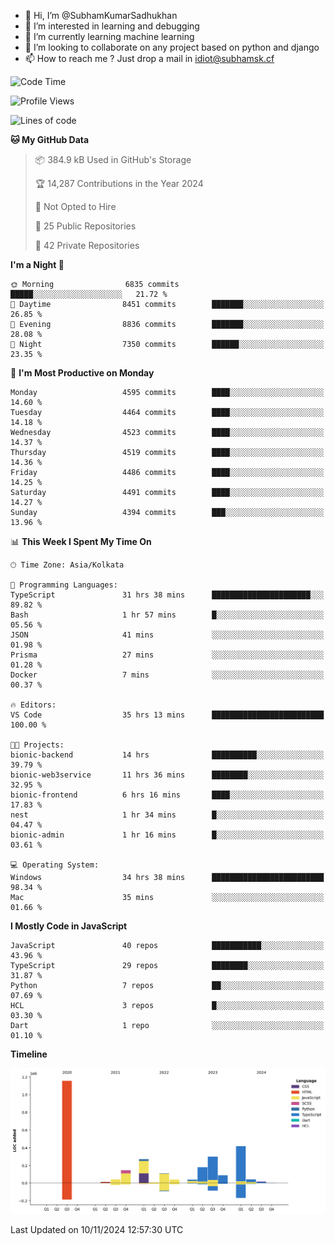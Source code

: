- 👋 Hi, I’m @SubhamKumarSadhukhan
- 👀 I’m interested in learning and debugging
- 🌱 I’m currently learning machine learning
- 💞️ I’m looking to collaborate on any project based on python and django
- 📫 How to reach me ?
      Just drop a mail in idiot@subhamsk.cf

<!---
SubhamKumarSadhukhan/SubhamKumarSadhukhan is a ✨ special ✨ repository because its `README.md` (this file) appears on your GitHub profile.
You can click the Preview link to take a look at your changes.
--->


<!--START_SECTION:waka-->
![Code Time](http://img.shields.io/badge/Code%20Time-2%2C620%20hrs%2020%20mins-blue)

![Profile Views](http://img.shields.io/badge/Profile%20Views-3-blue)

![Lines of code](https://img.shields.io/badge/From%20Hello%20World%20I%27ve%20Written-2.8%20million%20lines%20of%20code-blue)

**🐱 My GitHub Data** 

> 📦 384.9 kB Used in GitHub's Storage 
 > 
> 🏆 14,287 Contributions in the Year 2024
 > 
> 🚫 Not Opted to Hire
 > 
> 📜 25 Public Repositories 
 > 
> 🔑 42 Private Repositories 
 > 
**I'm a Night 🦉** 

```text
🌞 Morning                6835 commits        █████░░░░░░░░░░░░░░░░░░░░   21.72 % 
🌆 Daytime                8451 commits        ███████░░░░░░░░░░░░░░░░░░   26.85 % 
🌃 Evening                8836 commits        ███████░░░░░░░░░░░░░░░░░░   28.08 % 
🌙 Night                  7350 commits        ██████░░░░░░░░░░░░░░░░░░░   23.35 % 
```
📅 **I'm Most Productive on Monday** 

```text
Monday                   4595 commits        ████░░░░░░░░░░░░░░░░░░░░░   14.60 % 
Tuesday                  4464 commits        ████░░░░░░░░░░░░░░░░░░░░░   14.18 % 
Wednesday                4523 commits        ████░░░░░░░░░░░░░░░░░░░░░   14.37 % 
Thursday                 4519 commits        ████░░░░░░░░░░░░░░░░░░░░░   14.36 % 
Friday                   4486 commits        ████░░░░░░░░░░░░░░░░░░░░░   14.25 % 
Saturday                 4491 commits        ████░░░░░░░░░░░░░░░░░░░░░   14.27 % 
Sunday                   4394 commits        ███░░░░░░░░░░░░░░░░░░░░░░   13.96 % 
```


📊 **This Week I Spent My Time On** 

```text
🕑︎ Time Zone: Asia/Kolkata

💬 Programming Languages: 
TypeScript               31 hrs 38 mins      ██████████████████████░░░   89.82 % 
Bash                     1 hr 57 mins        █░░░░░░░░░░░░░░░░░░░░░░░░   05.56 % 
JSON                     41 mins             ░░░░░░░░░░░░░░░░░░░░░░░░░   01.98 % 
Prisma                   27 mins             ░░░░░░░░░░░░░░░░░░░░░░░░░   01.28 % 
Docker                   7 mins              ░░░░░░░░░░░░░░░░░░░░░░░░░   00.37 % 

🔥 Editors: 
VS Code                  35 hrs 13 mins      █████████████████████████   100.00 % 

🐱‍💻 Projects: 
bionic-backend           14 hrs              ██████████░░░░░░░░░░░░░░░   39.79 % 
bionic-web3service       11 hrs 36 mins      ████████░░░░░░░░░░░░░░░░░   32.95 % 
bionic-frontend          6 hrs 16 mins       ████░░░░░░░░░░░░░░░░░░░░░   17.83 % 
nest                     1 hr 34 mins        █░░░░░░░░░░░░░░░░░░░░░░░░   04.47 % 
bionic-admin             1 hr 16 mins        █░░░░░░░░░░░░░░░░░░░░░░░░   03.61 % 

💻 Operating System: 
Windows                  34 hrs 38 mins      █████████████████████████   98.34 % 
Mac                      35 mins             ░░░░░░░░░░░░░░░░░░░░░░░░░   01.66 % 
```

**I Mostly Code in JavaScript** 

```text
JavaScript               40 repos            ███████████░░░░░░░░░░░░░░   43.96 % 
TypeScript               29 repos            ████████░░░░░░░░░░░░░░░░░   31.87 % 
Python                   7 repos             ██░░░░░░░░░░░░░░░░░░░░░░░   07.69 % 
HCL                      3 repos             █░░░░░░░░░░░░░░░░░░░░░░░░   03.30 % 
Dart                     1 repo              ░░░░░░░░░░░░░░░░░░░░░░░░░   01.10 % 
```



**Timeline**

![Lines of Code chart](https://raw.githubusercontent.com/SubhamKumarSadhukhan/SubhamKumarSadhukhan/main/assets/bar_graph.png)


 Last Updated on 10/11/2024 12:57:30 UTC
<!--END_SECTION:waka-->
